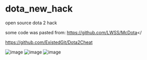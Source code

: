 # dota_new_hack
open source dota 2 hack

some code was pasted from:
https://github.com/LWSS/McDota</

https://github.com/ExistedGit/Dota2Cheat

![image](https://github.com/F0RQU1N/dota_new_hack/assets/108815933/dd94bd54-6a99-421d-b845-69251903b9d1)
![image](https://github.com/F0RQU1N/dota_new_hack/assets/108815933/99992aaf-0ded-49d8-827b-1cde4d7449fc)
![image](https://github.com/F0RQU1N/dota_new_hack/assets/108815933/4aa3c80e-8caf-48db-a025-c67005e8573a)
